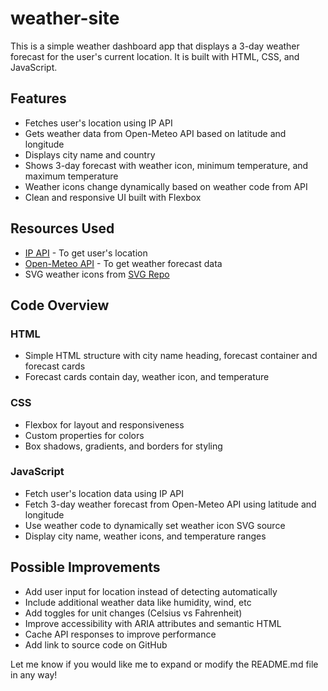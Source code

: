# weather-site

This is a simple weather dashboard app that displays a 3-day weather forecast for the user's current location. It is built with HTML, CSS, and JavaScript.

## Features

- Fetches user's location using IP API
- Gets weather data from Open-Meteo API based on latitude and longitude
- Displays city name and country
- Shows 3-day forecast with weather icon, minimum temperature, and maximum temperature
- Weather icons change dynamically based on weather code from API
- Clean and responsive UI built with Flexbox

## Resources Used

- [IP API](https://ipapi.co/) - To get user's location
- [Open-Meteo API](https://open-meteo.com/en/docs) - To get weather forecast data
- SVG weather icons from [SVG Repo](https://www.svgrepo.com)

## Code Overview

### HTML

- Simple HTML structure with city name heading, forecast container and forecast cards
- Forecast cards contain day, weather icon, and temperature

### CSS 

- Flexbox for layout and responsiveness
- Custom properties for colors
- Box shadows, gradients, and borders for styling

### JavaScript

- Fetch user's location data using IP API
- Fetch 3-day weather forecast from Open-Meteo API using latitude and longitude
- Use weather code to dynamically set weather icon SVG source
- Display city name, weather icons, and temperature ranges

## Possible Improvements

- Add user input for location instead of detecting automatically
- Include additional weather data like humidity, wind, etc
- Add toggles for unit changes (Celsius vs Fahrenheit) 
- Improve accessibility with ARIA attributes and semantic HTML
- Cache API responses to improve performance
- Add link to source code on GitHub

Let me know if you would like me to expand or modify the README.md file in any way!
